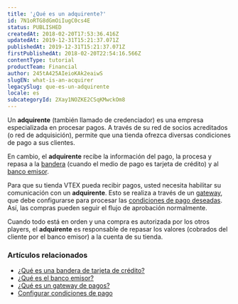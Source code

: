 ```yaml
---
title: '¿Qué es un adquirente?'
id: 7N1oRTG8dGmOiIugC0cs4E
status: PUBLISHED
createdAt: 2018-02-20T17:53:36.416Z
updatedAt: 2019-12-31T15:21:37.071Z
publishedAt: 2019-12-31T15:21:37.071Z
firstPublishedAt: 2018-02-20T22:54:16.566Z
contentType: tutorial
productTeam: Financial
author: 245tA425AIeioKAk2eaiwS
slugEN: what-is-an-acquirer
legacySlug: que-es-un-adquirente
locale: es
subcategoryId: 2Xay1NOZKE2CSqKMwckOm8
---
```


Un __adquirente__ (también llamado de credenciador) es una empresa especializada en procesar pagos. A través de su red de socios acreditados (o red de adquisición), permite que una tienda ofrezca diversas condiciones de pago a sus clientes. 

En cambio, el __adquirente__ recibe la información del pago, la procesa y repasa a la [bandera](/es/tutorial/que-es-una-bandera-de-tarjeta-de-credito) (cuando el medio de pago es tarjeta de crédito) y al [banco emisor](/es/tutorial/que-es-el-banco-emisor).

Para que su tienda VTEX pueda recibir pagos, usted necesita habilitar su comunicación con un __adquirente__. Esto se realiza a través de un [gateway](/es/tutorial/que-es-un-gateway-de-pagos), que debe configurarse para procesar las [condiciones de pago deseadas](/es/tutorial/condiciones-de-pago). Así, las compras pueden seguir el flujo de aprobación normalmente.

Cuando todo está en orden y una compra es autorizada por los otros players, el __adquirente__ es responsable de repasar los valores (cobrados del cliente por el banco emisor) a la cuenta de su tienda.

### Artículos relacionados
- [¿Qué es una bandera de tarjeta de crédito?](/es/tutorial/que-es-una-bandera-de-tarjeta-de-credito)
- [¿Qué es el banco emisor?](/es/tutorial/que-es-el-banco-emisor)
- [¿Qué es un gateway de pagos?](/es/tutorial/que-es-un-gateway-de-pagos)
- [Configurar condiciones de pago](/es/tutorial/condiciones-de-pago)
